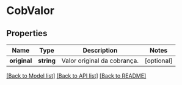 # CobValor

## Properties
Name | Type | Description | Notes
------------ | ------------- | ------------- | -------------
**original** | **string** | Valor original da cobrança. | [optional] 

[[Back to Model list]](../../README.md#documentation-for-models) [[Back to API list]](../../README.md#documentation-for-api-endpoints) [[Back to README]](../../README.md)

